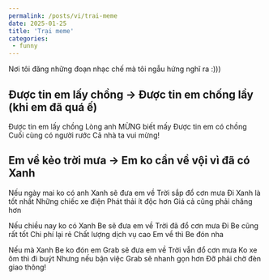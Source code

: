 ```yaml
---
permalink: /posts/vi/trai-meme
date: 2025-01-25
title: 'Trại meme'
categories:
 - funny
---
```


Nơi tôi đăng những đoạn nhạc chế mà tôi ngẫu hứng nghĩ ra :)))

## Được tin em lấy chồng -> Được tin em chống lầy (khi em đã quá ế)

Được tin em lấy chồng
Lòng anh MỪNG biết mấy
Được tin em có chồng
Cuối cùng có người rước
Cả nhà ta vui mừng!


## Em về kẻo trời mưa -> Em ko cần về vội vì đã có Xanh

Nếu ngày mai ko có anh
Xanh sẽ đưa em về
Trời sắp đổ cơn mưa
Đi Xanh là tốt nhất
Những chiếc xe điện
Phát thải ít độc hơn
Giá cả cũng phải chăng hơn

Nếu chiều nay ko có Xanh
Be sẽ đưa em về
Trời đã đổ cơn mưa
Đi Be cũng rất tốt
Chi phí lại rẻ
Chất lượng dịch vụ cao
Em về thì Be đón nha

Nếu mà Xanh Be ko đón em
Grab sẽ đưa em về
Trời vẫn đổ cơn mưa
Ko xe ôm thì đi buýt
Nhưng nếu bận việc
Grab sẽ nhanh gọn hơn
Đỡ phải chờ đèn giao thông!